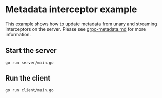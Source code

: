 # Metadata interceptor example

This example shows how to update metadata from unary and streaming interceptors on the server.
Please see
[grpc-metadata.md](https://github.com/grpc/grpc-go/blob/master/Documentation/grpc-metadata.md)
for more information.

## Start the server

```
go run server/main.go
```

## Run the client

```
go run client/main.go
```
